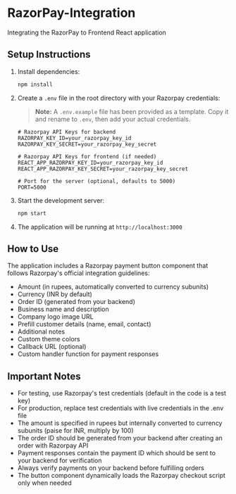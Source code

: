 # RazorPay-Integration
Integrating the RazorPay to Frontend React application

## Setup Instructions

1. Install dependencies:
   ```bash
   npm install
   ```

2. Create a `.env` file in the root directory with your Razorpay credentials:
   > **Note:** A `.env.example` file has been provided as a template. Copy it and rename to `.env`, then add your actual credentials.
   ```env
   # Razorpay API Keys for backend
   RAZORPAY_KEY_ID=your_razorpay_key_id
   RAZORPAY_KEY_SECRET=your_razorpay_key_secret
   
   # Razorpay API Keys for frontend (if needed)
   REACT_APP_RAZORPAY_KEY_ID=your_razorpay_key_id
   REACT_APP_RAZORPAY_KEY_SECRET=your_razorpay_key_secret
   
   # Port for the server (optional, defaults to 5000)
   PORT=5000
   ```

3. Start the development server:
   ```bash
   npm start
   ```

4. The application will be running at `http://localhost:3000`

## How to Use

The application includes a Razorpay payment button component that follows Razorpay's official integration guidelines:

- Amount (in rupees, automatically converted to currency subunits)
- Currency (INR by default)
- Order ID (generated from your backend)
- Business name and description
- Company logo image URL
- Prefill customer details (name, email, contact)
- Additional notes
- Custom theme colors
- Callback URL (optional)
- Custom handler function for payment responses

## Important Notes

- For testing, use Razorpay's test credentials (default in the code is a test key)
- For production, replace test credentials with live credentials in the .env file
- The amount is specified in rupees but internally converted to currency subunits (paise for INR, multiply by 100)
- The order ID should be generated from your backend after creating an order with Razorpay API
- Payment responses contain the payment ID which should be sent to your backend for verification
- Always verify payments on your backend before fulfilling orders
- The button component dynamically loads the Razorpay checkout script only when needed
